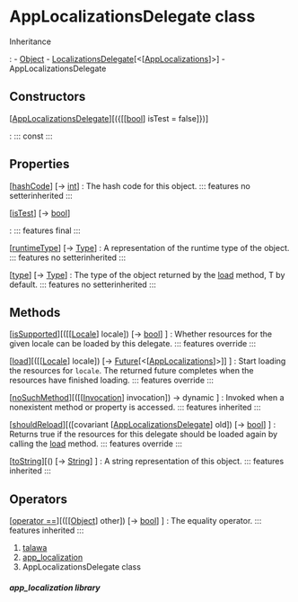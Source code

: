 
<div>

# AppLocalizationsDelegate class

</div>



Inheritance

:   -   [Object](https://api.flutter.dev/flutter/dart-core/Object-class.html)
    -   [LocalizationsDelegate](https://api.flutter.dev/flutter/widgets/LocalizationsDelegate-class.html)[\<[[AppLocalizations](../utils_app_localization/AppLocalizations-class.md)]\>]
    -   AppLocalizationsDelegate



## Constructors

[[AppLocalizationsDelegate](../utils_app_localization/AppLocalizationsDelegate/AppLocalizationsDelegate.md)][({[[[bool](https://api.flutter.dev/flutter/dart-core/bool-class.md)] isTest = false]})]

:   ::: 
    const
    :::



## Properties

[[hashCode](https://api.flutter.dev/flutter/dart-core/Object/hashCode.html)] [→ [int](https://api.flutter.dev/flutter/dart-core/int-class.html)]
:   The hash code for this object.
    ::: features
    no setterinherited
    :::

[[isTest](../utils_app_localization/AppLocalizationsDelegate/isTest.md)] [→ [bool](https://api.flutter.dev/flutter/dart-core/bool-class.html)]

:   ::: features
    final
    :::

[[runtimeType](https://api.flutter.dev/flutter/dart-core/Object/runtimeType.html)] [→ [Type](https://api.flutter.dev/flutter/dart-core/Type-class.html)]
:   A representation of the runtime type of the object.
    ::: features
    no setterinherited
    :::

[[type](https://api.flutter.dev/flutter/widgets/LocalizationsDelegate/type.html)] [→ [Type](https://api.flutter.dev/flutter/dart-core/Type-class.html)]
:   The type of the object returned by the
    [load](https://api.flutter.dev/flutter/widgets/LocalizationsDelegate/load.html)
    method, T by default.
    ::: features
    no setterinherited
    :::



## Methods

[[isSupported](../utils_app_localization/AppLocalizationsDelegate/isSupported.md)][([[[Locale](https://api.flutter.dev/flutter/dart-ui/Locale-class.md)] locale]) [→ [bool](https://api.flutter.dev/flutter/dart-core/bool-class.html)] ]
:   Whether resources for the given locale can be loaded by this
    delegate.
    ::: features
    override
    :::

[[load](../utils_app_localization/AppLocalizationsDelegate/load.md)][([[[Locale](https://api.flutter.dev/flutter/dart-ui/Locale-class.md)] locale]) [→ [Future](https://api.flutter.dev/flutter/dart-core/Future-class.html)[\<[[AppLocalizations](../utils_app_localization/AppLocalizations-class.md)]\>]] ]
:   Start loading the resources for `locale`. The returned future
    completes when the resources have finished loading.
    ::: features
    override
    :::

[[noSuchMethod](https://api.flutter.dev/flutter/dart-core/Object/noSuchMethod.html)][([[[Invocation](https://api.flutter.dev/flutter/dart-core/Invocation-class.md)] invocation]) → dynamic ]
:   Invoked when a nonexistent method or property is accessed.
    ::: features
    inherited
    :::

[[shouldReload](../utils_app_localization/AppLocalizationsDelegate/shouldReload.md)][([covariant [[AppLocalizationsDelegate](../utils_app_localization/AppLocalizationsDelegate-class.md)] old]) [→ [bool](https://api.flutter.dev/flutter/dart-core/bool-class.html)] ]
:   Returns true if the resources for this delegate should be loaded
    again by calling the
    [load](../utils_app_localization/AppLocalizationsDelegate/load.md)
    method.
    ::: features
    override
    :::

[[toString](https://api.flutter.dev/flutter/widgets/LocalizationsDelegate/toString.html)][() [→ [String](https://api.flutter.dev/flutter/dart-core/String-class.html)] ]
:   A string representation of this object.
    ::: features
    inherited
    :::



## Operators

[[operator ==](https://api.flutter.dev/flutter/dart-core/Object/operator_equals.html)][([[[Object](https://api.flutter.dev/flutter/dart-core/Object-class.md)] other]) [→ [bool](https://api.flutter.dev/flutter/dart-core/bool-class.html)] ]
:   The equality operator.
    ::: features
    inherited
    :::







1.  [talawa](../index.md)
2.  [app_localization](../utils_app_localization/)
3.  AppLocalizationsDelegate class

##### app_localization library







